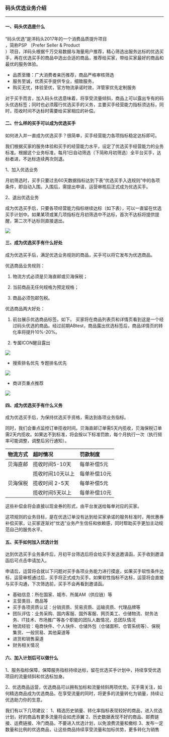 ### 码头优选业务介绍

---

#### 一、码头优选是什么

“码头优选”是洋码头2017年的一个消费品质提升项目  
，简称PSP （Prefer Seller & Product  
）项目，洋码头根据千万交易数据与海量用户推荐，精心筛选出服务达标的优选买手，再在优选买手的商品中选出合适的商品，推荐给买家，带给买家最好的商品和最优的服务体验。

* 品质至臻：广大消费者亲历推荐，商品严格审核筛选
* 服务至诚，优质买手提供专业，细致服务，
* 购买无忧，体验至优，官方物流承诺时效，洋管家优先定制服务

对于买手而言，加入码头优选意味着，将享受流量倾斜，商品上可以露出专有的码头优选标签；同时也必须履行优选买手的义务，主要买手经营能力指标须达标，同时，揽收时间不达标时需要给买家相应的补偿。

#### 二、什么样的买手可以成为优选买手

如何进入并一直成为优选买手？很简单，买手经营能力各项指标稳定达标即可。

我们根据买家的服务体验和买手的经营能力水平，设定了优选买手经营能力的业务标准。根据这个业务标准，每月1日自动筛选（下简称月初筛选）全平台买手，达标者进，不达标连续两次则退。

1、加入优选业务

月初筛选时，买手只要过去60天数据指标达到下表“优选买手入选规则”中的各项条件，即自动入围。入围后，需提出申请，运营审核后正式成为优选买手。

2、退出优选业务

成为优选买手后，只要各项经营能力指标继续达标（如下表），可以一直留在优选买手计划中。如果某项或某几项指标在月初筛选中不达标，首次不达标将提供提醒，第二次不达标则直接退出。

![](/pspseller/images/pspseller-rule1.png)

#### 三、成为优选买手有什么好处

成为优选买手后，满足优选业务规则的商品，买手可以将它发布为优选商品。

优选商品业务规则：

1. 物流方式必须是贝海直邮或贝海保税；

2. 当前商品无任何规格为预定规格；

3. 商品必须包邮包税。

优选商品两大好处：

1. 前台展示优选商品标签。如下。 买家将在商品列表页和详情页看到这是一个经过码头优选的商品。经过前期ABtest，商品露出优选标签后，商品详情页的转化率将提升10%-20%。

2. 专属ICON醒目露出

![](/pspseller/images/pspseller-1.png)

* 搜索排名优先
  专题排名优先

![](/pspseller/images/pspseller-3.png)

* 商详页重点推荐

![](/pspseller/images/pspseller-2.png)

#### 四、成为优选买手有什么义务

成为优选买手后，为保持优选买手资格，需达到各项业务指标。

同时，我们会重点监控订单揽收时间。贝海直邮订单需5天内揽收，贝海保税订单需2天内揽收。如果达不到标准，将会按以下标准罚款，每个月执行一次（执行频率可能调整，调整后另行通知）。

|物流方式 |   超时情况  |  罚款制度|  
| :--- | :--- | :--- |
|贝海直邮  |  揽收时间5-10天 |   每单补偿5元|  
| | 揽收时间10天以上 |   每单补偿10元   |
|  贝海保税   | 揽收时间 2-5天   | 每单补偿5元|  
| | 揽收时间5天以上 |   每单补偿10元|

这些补偿金将会直接以现金券的形式，由平台发送给每单对应的买家。

这项规则的业务目标，是在优选订单没有达到给买家承诺的服务标准时，用优惠券补偿买家，让买家逐渐对“优选”业务产生信任和依赖感，同时帮助买手更加主动规范自己的服务水平。

#### 五、买手如何加入优选计划

达到优选买手业务条件后，月初平台筛选后将会给买手发送邀请函，买手收到邀请函后可点击申请加入。

申请后，运营将会就以下问题对买手各项业务能力进行摸底，如果买手软性条件达标，运营审核通过后，买手将正式成为买手。如果软性指标不达标，运营将会直接与买手沟通，下次筛选前，买手不会再看到邀请函。

  * 基础信息：所在国家、城市、所属AM（供应链）等
  * 主营类目、商品等
  * 买手各项资质认证：分销资质、贸易资质、运输资质、代理品牌等
  * 团队评估：业务采购、国内客服、国外客服、网页美工、仓储物流、财务法务、IT技术、市场推广等各个职能的团队人数情况，总团队情况
  * 物流经验：电商快件、个人快件、仓储外包（仓储面积、仓管系统等）、保税集货、一般贸易、其他渠道等
  * 进货和销售渠道
  * 财务相关情况

#### 六、加入计划后可以做什么

1、服务指标保障，保障服务指标持续达标，留在优选买手计划中，持续享受优选项目的流量倾斜和优选标加身。
    
2、优选商品运营，优选商品可以拥有加标和流量倾斜两项优势。买手需关注，如何精选商品成为优选商品，在享受流量的同时，将更多的流量转化为销量，持续让优选助力你的生意。

我们有以下几项建议：
1、精选历史销量、转化率指标表现较好的商品，进入优选计划，好的商品有更多流量将会如虎添翼
2、历史数据表现不好的商品、邮费链接、运费链接、冷门商品，不要进入优选计划，以免浪费流量和撤标
3、发布一定数量和比例的优选商品，让这些商品持续享受流量和加标优势，更多转化为销售






